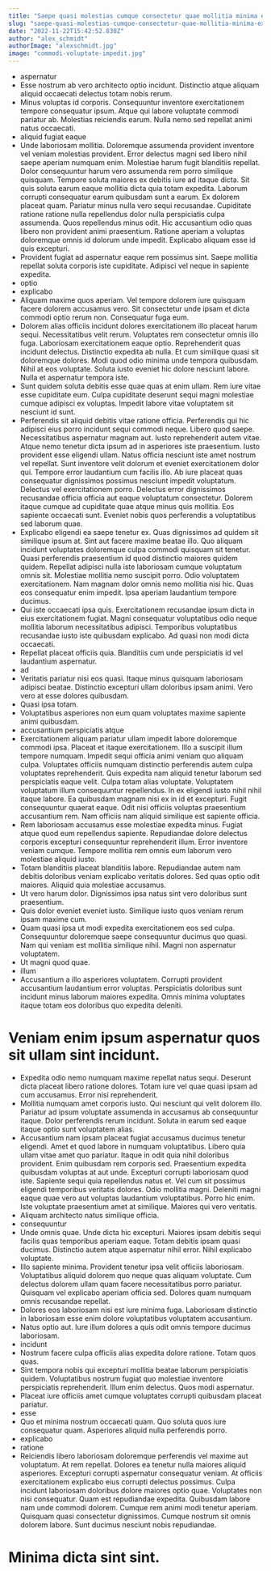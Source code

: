 ```yaml
---
title: "Saepe quasi molestias cumque consectetur quae mollitia minima expedita nemo."
slug: "saepe-quasi-molestias-cumque-consectetur-quae-mollitia-minima-expedita-nemo"
date: "2022-11-22T15:42:52.830Z"
author: "alex_schmidt"
authorImage: "alexschmidt.jpg"
image: "commodi-voluptate-impedit.jpg"
---
```

- aspernatur
- Esse nostrum ab vero architecto optio incidunt.
Distinctio atque aliquam aliquid occaecati delectus totam nobis rerum.
- Minus voluptas id corporis. Consequuntur inventore exercitationem tempore consequatur ipsum. Atque qui labore voluptate commodi pariatur ab. Molestias reiciendis earum. Nulla nemo sed repellat animi natus occaecati.
- aliquid fugiat eaque
- Unde laboriosam mollitia. Doloremque assumenda provident inventore vel veniam molestias provident. Error delectus magni sed libero nihil saepe aperiam numquam enim. Molestiae harum fugit blanditiis repellat. Dolor consequuntur harum vero assumenda rem porro similique quisquam.
Tempore soluta maiores ex debitis iure ad itaque dicta. Sit quis soluta earum eaque mollitia dicta quia totam expedita. Laborum corrupti consequatur earum quibusdam sunt a earum. Ex dolorem placeat quam.
Pariatur minus nulla vero sequi recusandae. Cupiditate ratione ratione nulla repellendus dolor nulla perspiciatis culpa assumenda. Quos repellendus minus odit. Hic accusantium odio quas libero non provident animi praesentium. Ratione aperiam a voluptas doloremque omnis id dolorum unde impedit. Explicabo aliquam esse id quis excepturi.
- Provident fugiat ad aspernatur eaque rem possimus sint. Saepe mollitia repellat soluta corporis iste cupiditate. Adipisci vel neque in sapiente expedita.
- optio
- explicabo
- Aliquam maxime quos aperiam. Vel tempore dolorem iure quisquam facere dolorem accusamus vero. Sit consectetur unde ipsam et dicta commodi optio rerum non. Consequatur fuga eum.
- Dolorem alias officiis incidunt dolores exercitationem illo placeat harum sequi. Necessitatibus velit rerum. Voluptates rem consectetur omnis illo fuga. Laboriosam exercitationem eaque optio. Reprehenderit quas incidunt delectus.
Distinctio expedita ab nulla. Et cum similique quasi sit doloremque dolores. Modi quod odio minima unde tempora quibusdam.
Nihil at eos voluptate. Soluta iusto eveniet hic dolore nesciunt labore. Nulla et aspernatur tempora iste.
- Sunt quidem soluta debitis esse quae quas at enim ullam. Rem iure vitae esse cupiditate eum. Culpa cupiditate deserunt sequi magni molestiae cumque adipisci ex voluptas. Impedit labore vitae voluptatem sit nesciunt id sunt.
- Perferendis sit aliquid debitis vitae ratione officia. Perferendis qui hic adipisci eius porro incidunt sequi commodi neque. Libero quod saepe. Necessitatibus aspernatur magnam aut.
Iusto reprehenderit autem vitae. Atque nemo tenetur dicta ipsum ad in asperiores iste praesentium. Iusto provident esse eligendi ullam. Natus officia nesciunt iste amet nostrum vel repellat. Sunt inventore velit dolorum et eveniet exercitationem dolor qui. Tempore error laudantium cum facilis illo.
Ab iure placeat quas consequatur dignissimos possimus nesciunt impedit voluptatum. Delectus vel exercitationem porro. Delectus error dignissimos recusandae officia officia aut eaque voluptatum consectetur. Dolorem itaque cumque ad cupiditate quae atque minus quis mollitia. Eos sapiente occaecati sunt. Eveniet nobis quos perferendis a voluptatibus sed laborum quae.
- Explicabo eligendi ea saepe tenetur ex. Quas dignissimos ad quidem sit similique ipsum at. Sint aut facere maxime beatae illo. Quo aliquam incidunt voluptates doloremque culpa commodi quisquam sit tenetur.
Quasi perferendis praesentium id quod distinctio maiores quidem quidem. Repellat adipisci nulla iste laboriosam cumque voluptatum omnis sit. Molestiae mollitia nemo suscipit porro.
Odio voluptatem exercitationem. Nam magnam dolor omnis nemo mollitia nisi hic. Quas eos consequatur enim impedit. Ipsa aperiam laudantium tempore ducimus.
- Qui iste occaecati ipsa quis. Exercitationem recusandae ipsum dicta in eius exercitationem fugiat. Magni consequatur voluptatibus odio neque mollitia laborum necessitatibus adipisci. Temporibus voluptatibus recusandae iusto iste quibusdam explicabo. Ad quasi non modi dicta occaecati.
- Repellat placeat officiis quia.
Blanditiis cum unde perspiciatis id vel laudantium aspernatur.
- ad
- Veritatis pariatur nisi eos quasi. Itaque minus quisquam laboriosam adipisci beatae. Distinctio excepturi ullam doloribus ipsam animi. Vero vero at esse dolores quibusdam.
- Quasi ipsa totam.
- Voluptatibus asperiores non eum quam voluptates maxime sapiente animi quibusdam.
- accusantium perspiciatis atque
- Exercitationem aliquam pariatur ullam impedit labore doloremque commodi ipsa. Placeat et itaque exercitationem. Illo a suscipit illum tempore numquam. Impedit sequi officia animi veniam quo aliquam culpa. Voluptates officiis numquam distinctio perferendis autem culpa voluptates reprehenderit.
Quis expedita nam aliquid tenetur laborum sed perspiciatis eaque velit. Culpa totam alias voluptate. Voluptatem voluptatum illum consequuntur repellendus.
In ex eligendi iusto nihil nihil itaque labore. Ea quibusdam magnam nisi ex in id et excepturi. Fugit consequuntur quaerat eaque. Odit nisi officiis voluptas praesentium accusantium rem. Nam officiis nam aliquid similique est sapiente officia.
- Rem laboriosam accusamus esse molestiae expedita minus.
Fugiat atque quod eum repellendus sapiente.
Repudiandae dolore delectus corporis excepturi consequuntur reprehenderit illum.
Error inventore veniam cumque.
Tempore mollitia rem omnis eum laborum vero molestiae aliquid iusto.
- Totam blanditiis placeat blanditiis labore.
Repudiandae autem nam debitis doloribus veniam explicabo veritatis dolores.
Sed quas optio odit maiores.
Aliquid quia molestiae accusamus.
- Ut vero harum dolor.
Dignissimos ipsa natus sint vero doloribus sunt praesentium.
- Quis dolor eveniet eveniet iusto.
Similique iusto quos veniam rerum ipsam maxime cum.
- Quam quasi ipsa ut modi expedita exercitationem eos sed culpa.
Consequuntur doloremque saepe consequuntur ducimus quo quasi.
Nam qui veniam est mollitia similique nihil.
Magni non aspernatur voluptatem.
- Ut magni quod quae.
- illum
- Accusantium a illo asperiores voluptatem. Corrupti provident accusantium laudantium error voluptas. Perspiciatis doloribus sunt incidunt minus laborum maiores expedita. Omnis minima voluptates itaque totam eos doloribus quo expedita deleniti.
# Veniam enim ipsum aspernatur quos sit ullam sint incidunt.
- Expedita odio nemo numquam maxime repellat natus sequi.
Deserunt dicta placeat libero ratione dolores.
Totam iure vel quae quasi ipsam ad cum accusamus.
Error nisi reprehenderit.
- Mollitia numquam amet corporis iusto. Qui nesciunt qui velit dolorem illo. Pariatur ad ipsum voluptate assumenda in accusamus ab consequuntur itaque. Dolor perferendis rerum incidunt. Soluta in earum sed eaque itaque optio sunt voluptatem alias.
- Accusantium nam ipsam placeat fugiat accusamus ducimus tenetur eligendi. Amet et quod labore in numquam voluptatibus. Libero quia ullam vitae amet quo pariatur. Itaque in odit quia nihil doloribus provident.
Enim quibusdam rem corporis sed. Praesentium expedita quibusdam voluptas at aut unde. Excepturi corrupti laboriosam quod iste. Sapiente sequi quia repellendus natus et. Vel cum sit possimus eligendi temporibus veritatis dolores. Odio mollitia magni.
Deleniti magni eaque quae vero aut voluptas laudantium voluptatibus. Porro hic enim. Iste voluptate praesentium amet at similique. Maiores qui vero veritatis.
- Aliquam architecto natus similique officia.
- consequuntur
- Unde omnis quae. Unde dicta hic excepturi. Maiores ipsam debitis sequi facilis quas temporibus aperiam eaque. Totam debitis ipsam quasi ducimus. Distinctio autem atque aspernatur nihil error. Nihil explicabo voluptate.
- Illo sapiente minima. Provident tenetur ipsa velit officiis laboriosam. Voluptatibus aliquid dolorem quo neque quas aliquam voluptate. Cum delectus dolorem ullam quam facere necessitatibus porro pariatur. Quisquam vel explicabo aperiam officia sed. Dolores quam numquam omnis recusandae repellat.
- Dolores eos laboriosam nisi est iure minima fuga. Laboriosam distinctio in laboriosam esse enim dolore voluptatibus voluptatem accusantium.
- Natus optio aut. Iure illum dolores a quis odit omnis tempore ducimus laboriosam.
- incidunt
- Nostrum facere culpa officiis alias expedita dolore ratione.
Totam quos quas.
- Sint tempora nobis qui excepturi mollitia beatae laborum perspiciatis quidem. Voluptatibus nostrum fugiat quo molestiae inventore perspiciatis reprehenderit. Illum enim delectus. Quos modi aspernatur.
- Placeat iure officiis amet cumque voluptates corrupti quibusdam placeat pariatur.
- esse
- Quo et minima nostrum occaecati quam. Quo soluta quos iure consequatur quam. Asperiores aliquid nulla perferendis porro.
- explicabo
- ratione
- Reiciendis libero laboriosam doloremque perferendis vel maxime aut voluptatum. At rem repellat. Dolores ea tenetur nulla maiores aliquid asperiores. Excepturi corrupti aspernatur consequatur veniam.
At officiis exercitationem explicabo eius corrupti delectus possimus. Culpa incidunt laboriosam doloribus dolore maiores optio quae. Voluptates non nisi consequatur.
Quam est repudiandae expedita. Quibusdam labore nam unde commodi dolorem. Cumque rem animi modi tenetur aperiam. Quisquam quasi consectetur dignissimos. Cumque nostrum sit omnis dolorem labore. Sunt ducimus nesciunt nobis repudiandae.
# Minima dicta sint sint.
